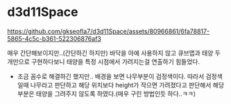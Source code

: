 # d3d11Space
https://github.com/gkseofla7/d3d11Space/assets/80966861/6fa78817-5865-4c5c-b361-522306876af3

매우 간단해보이지만..(간단하긴 하지만) 바닥을 아예 사용하지 않고 큐브맵과 태양 두개만으로 구현하다보니 태양을 특정 시점에서 가려지는걸 연출하기 힘들었다.
- 조금 꼼수로 해결하긴 했지만.. 배경을 보면 나무부분이 검정색이다. 따라서 검정색일때 나무라고 판단하고 해당 위치보다 height가 작으면 가려졌다고 판단해서 해당 부분은 태양을 그려주지 않도록 하였다.(매우 구린 방법인듯 하다..ㅋㅋ)

